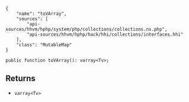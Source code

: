 ``` yamlmeta
{
    "name": "toVArray",
    "sources": [
        "api-sources/hhvm/hphp/system/php/collections/collections.ns.php",
        "api-sources/hhvm/hphp/hack/hhi/collections/interfaces.hhi"
    ],
    "class": "MutableMap"
}
```




``` Hack
public function toVArray(): varray<Tv>;
```




## Returns




+ ` varray<Tv> `
<!-- HHAPIDOC -->
